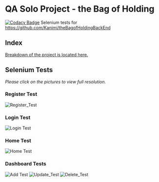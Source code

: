 # QA Solo Project - the Bag of Holding
[![Codacy Badge](https://api.codacy.com/project/badge/Grade/ee9b02858d764b15adcb8dc2d62d2c36)](https://www.codacy.com/manual/Kanimi/theBagofHoldingSelenium?utm_source=github.com&amp;utm_medium=referral&amp;utm_content=Kanimi/theBagofHoldingSelenium&amp;utm_campaign=Badge_Grade)
Selenium tests for <https://github.com/Kanimi/theBagofHoldingBackEnd>

## Index

[Breakdown of the project is located here.](https://github.com/Kanimi/theBagofHolding)

## Selenium Tests

*Please click on the pictures to view full resolution.*

### Register Test
![Register_Test](/Documentation/registerFormTest.png "Register Test")

### Login Test
![Login Test](/Documentation/loginFormTest.png "Login Test")

### Home Test
![Home Test](/Documentation/Home_Test.png "Home Test")

### Dashboard Tests
![Add Test](/Documentation/addDiceTest.png "Add Dice Test")
![Update_Test](/Documentation/updateDiceTest.png "Update Dice Test")
![Delete_Test](/Documentation/deleteDiceTest.png "Delete Dice Test")